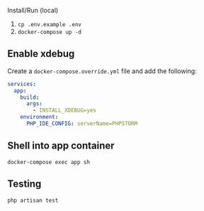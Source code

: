 Install/Run (local)
1. `cp .env.example .env`
1. `docker-compose up -d`

## Enable xdebug
Create a `docker-compose.override.yml` file and add the following:

```yaml
services:
  app:
    build:
      args:
        - INSTALL_XDEBUG=yes
    environment:
      PHP_IDE_CONFIG: serverName=PHPSTORM
```

## Shell into app container
`docker-compose exec app sh`

## Testing
`php artisan test`

